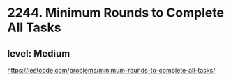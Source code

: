 # 2244. Minimum Rounds to Complete All Tasks
## level: Medium

https://leetcode.com/problems/minimum-rounds-to-complete-all-tasks/
